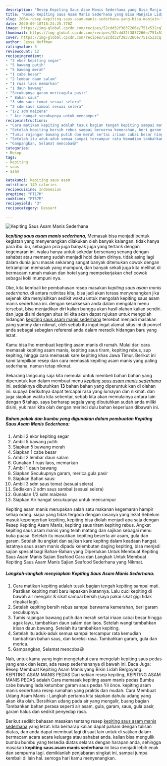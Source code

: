 ```yaml
---
description: "Resep Kepiting Saus Asam Manis Sederhana yang Bisa Manjain Lidah"
title: "Resep Kepiting Saus Asam Manis Sederhana yang Bisa Manjain Lidah"
slug: 2064-resep-kepiting-saus-asam-manis-sederhana-yang-bisa-manjain-lidah
date: 2020-09-18T15:24:25.770Z
image: https://img-global.cpcdn.com/recipes/52cdd32f3837266e/751x532cq70/kepiting-saus-asam-manis-sederhana-foto-resep-utama.jpg
thumbnail: https://img-global.cpcdn.com/recipes/52cdd32f3837266e/751x532cq70/kepiting-saus-asam-manis-sederhana-foto-resep-utama.jpg
cover: https://img-global.cpcdn.com/recipes/52cdd32f3837266e/751x532cq70/kepiting-saus-asam-manis-sederhana-foto-resep-utama.jpg
author: Jesse Hoffman
ratingvalue: 3
reviewcount: 12
recipeingredient:
- "2 ekor kepiting segar"
- "5 bawang putih"
- "5 bawang merah"
- "1 cabe besar"
- "2 lembar daun salam"
- "1 ruas laos memarkan"
- "1 daun bawang"
- "Secukupnya garam mericagula pasir"
- " Bahan saus"
- "3 sdm saus tomat sesuai selera"
- "2 sdm saus sambal sesuai selera"
- "1/2 sdm maizena"
- " Air hangat secukupnya untuk mencampur"
recipeinstructions:
- "Cara matikan kepiting adalah tusuk bagian tengah kepiting sampai mati. Pastikan kepiting mati baru lepaskan ikatannya. Lalu cuci kepiting di bawah air mengalir &amp; sikat sampai bersih (saya pakai sikat gigi tidak dipakai lagi)."
- "Setelah kepiting bersih rebus sampai berwarna kemerahan, beri garam secukupnya."
- "Tumis rajangan bawang putih dan merah sertai iriaan cabai besar hingga agak layu, tambahkan daun salam dan laos. Setelah wangi tambahkan irisan daun bawang. Setelah itu tambahkan kepiting."
- "Setelah itu aduk-aduk semua sampai tercampur rata kemudian tambahkan bahan saus, dan koreksi rasa. Tambahkan garam, gula dan merica."
- "Gampangkan, Selamat mencoba😃"
categories:
- Resep
tags:
- kepiting
- saus
- asam

katakunci: kepiting saus asam 
nutrition: 149 calories
recipecuisine: Indonesian
preptime: "PT17M"
cooktime: "PT57M"
recipeyield: "3"
recipecategory: Dessert

---
```



![Kepiting Saus Asam Manis Sederhana](https://img-global.cpcdn.com/recipes/52cdd32f3837266e/751x532cq70/kepiting-saus-asam-manis-sederhana-foto-resep-utama.jpg)

<b><i>kepiting saus asam manis sederhana</i></b>, Memasak bisa menjadi bentuk kegiatan yang menyenangkan dilakukan oleh banyak kalangan. tidak hanya para ibu ibu, sebagian pria juga banyak juga yang tertarik dengan kegemaran ini. walau hanya untuk sekedar bersenang senang dengan sahabat atau memang sudah menjadi hobi dalam dirinya. tidak asing lagi dalam dunia juru masak sekarang sangat banyak ditemukan cowok dengan ketrampilan memasak yang mumpuni, dan banyak sekali juga kita melihat di bermacam rumah makan dan hotel yang mempekerjakan chef cowok sebagai koki mumpuni nya.

Oke, kita kembali ke pembahasan resep masakan <i>kepiting saus asam manis sederhana</i>. di antara rutinitas kita, bisa jadi akan terasa menyenangkan jika sejenak kita menyisihkan sedikit waktu untuk mengolah kepiting saus asam manis sederhana ini. dengan kesuksesan anda dalam mengolah menu tersebut, bisa menjadikan diri kalian bangga akan hasil olahan kalian sendiri. dan juga disini dengan situs ini kita akan dapat rujukan untuk mengolah hidangan <u>kepiting saus asam manis sederhana</u> tersebut menjadi masakan yang yummy dan nikmat, oleh sebab itu ingat ingat alamat situs ini di ponsel anda sebagai sebagian referensi anda dalam meracik hidangan baru yang lezat.

Kamu bisa lho membuat kepiting asam manis di rumah. Mulai dari cara memasak kepiting asam manis, kepiting saus tiram, kepiting rebus, sup kepiting, hingga cara memasak kare kepiting khas Jawa Timur. Berikut ini kami tampilkan resep dan cara memasak kepiting asam manis yang paling sederhana, namun tetap nikmat.


Sekarang langsung saja kita memulai untuk membeli bahan bahan yang diperuntuk kan dalam membuat menu <u><i>kepiting saus asam manis sederhana</i></u> ini. setidaknya dibutuhkan <b>13</b> bahan bahan yang diperuntuk kan di olahan ini. supaya berikutnya dapat tercapai rasa yang lumayan dan nikmat. dan juga siapkan waktu kita sebentar, sebab kita akan memulainya antara lain dengan <b>5</b> tahap. saya berharap segala yang dibutuhkan sudah anda miliki disini, yuk mari kita olah dengan merinci dulu bahan keperluan dibawah ini.

<!--inarticleads1-->

##### Bahan pokok dan bumbu yang digunakan dalam pembuatan Kepiting Saus Asam Manis Sederhana:

1. Ambil 2 ekor kepiting segar
1. Ambil 5 bawang putih
1. Siapkan 5 bawang merah
1. Siapkan 1 cabe besar
1. Ambil 2 lembar daun salam
1. Gunakan 1 ruas laos, memarkan
1. Ambil 1 daun bawang
1. Siapkan Secukupnya garam, merica,gula pasir
1. Siapkan  Bahan saus:
1. Ambil 3 sdm saus tomat (sesuai selera)
1. Sediakan 2 sdm saus sambal (sesuai selera)
1. Gunakan 1/2 sdm maizena
1. Siapkan  Air hangat secukupnya untuk mencampur


Kepiting asam manis merupakan salah satu makanan kegemaran hampir setiap orang. siapa yang tidak tergoda dengan rasanya yang lezat Sebelum masuk kepengertian kepiting, kepiting bisa diolah menjadi apa saja dengan Resep Kepiting Asam Manis, kepiting saus tiram kepiting rebus. Angkat kepiting saus asam manis yang telah matang dan sajikan sebagai menu buka puasa. Setelah itu masukkan kepiting beserta air asam, gula dan garam. Setelah itu angkat dan sajikan kare kepitng dalam keadaan hangat. lezatnya saus asam manis dipadu kelembutan daging kepiting, bisa menjadi sajian spesial bagi Bahan-Bahan yang Diperlukan Untuk Membuat Kepiting Saus Asam Manis Sajian Seafood Cara dan Langkah Untuk Membuat Kepiting Saus Asam Manis Sajian Seafood Sederhana yang Nikmat. 

<!--inarticleads2-->

##### Langkah-langkah menyiapkan Kepiting Saus Asam Manis Sederhana:

1. Cara matikan kepiting adalah tusuk bagian tengah kepiting sampai mati. Pastikan kepiting mati baru lepaskan ikatannya. Lalu cuci kepiting di bawah air mengalir &amp; sikat sampai bersih (saya pakai sikat gigi tidak dipakai lagi).
1. Setelah kepiting bersih rebus sampai berwarna kemerahan, beri garam secukupnya.
1. Tumis rajangan bawang putih dan merah sertai iriaan cabai besar hingga agak layu, tambahkan daun salam dan laos. Setelah wangi tambahkan irisan daun bawang. Setelah itu tambahkan kepiting.
1. Setelah itu aduk-aduk semua sampai tercampur rata kemudian tambahkan bahan saus, dan koreksi rasa. Tambahkan garam, gula dan merica.
1. Gampangkan, Selamat mencoba😃


Nah, untuk kamu yang ingin mengetahui cara mengolah kepiting saus pedas yang enak dan lezat, ada resep sederhananya di bawah ini. Baca Juga: Resep Membuat Kepiting Asam Manis yang Bikin Lidah Bergoyang. KEPITING ASAM MANIS PEDAS Dari sekian resep kepiting, KEPITING ASAM MANIS PEDAS adalah Cara memasak kepiting asam manis pedas Bumbu cabe bawang lada ketumbar garam saus pedas Yıl önce. kepiting asam manis sederhana resep rumahan yang praktis dan mudah. Cara Membuat Udang Asam Manis : Langkah pertama kita siapkan dahulu udang yang akan kita olah. Bersihkan udang pada air yang mengalir, buang bagian Tambahkan bahan perasa seperti air asam, gula, garam, saus, gula pasir, garam halus dan sedikit penyedap rasa. 

Berikut sedikit bahasan masakan tentang resep <u>kepiting saus asam manis sederhana</u> yang lezat. kita berharap kalian dapat paham dengan tulisan diatas, dan anda dapat membuat lagi di saat lain untuk di sajikan dalam bermacam acara acara keluarga atau sahabat anda. kalian bisa mengulik bumbu bumbu yang tersedia diatas selaras dengan harapan anda, sehingga masakan <b>kepiting saus asam manis sederhana</b> ini bisa menjadi lebih enak dan sempurna lagi. demikianlah penjabaran singkat ini, sampai jumpa kembali di lain hal. semoga hari kamu menyenangkan.
